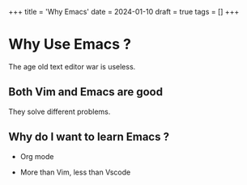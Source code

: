 
+++
title = 'Why Emacs'
date = 2024-01-10
draft = true
tags = []
+++

# Why Use Emacs ?

The age old text editor war is useless.

## Both Vim and Emacs are good

They solve different problems.

## Why do I want to learn Emacs ?

* Org mode

* More than Vim, less than Vscode
